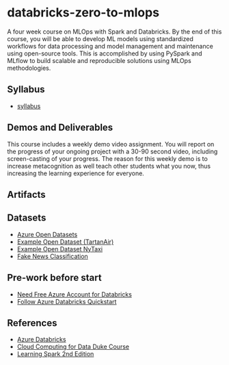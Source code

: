 # databricks-zero-to-mlops

A four week course on MLOps with Spark and Databricks.  By the end of this course, you will be able to develop ML models using standardized workflows for data processing and model management and maintenance using open-source tools.  This is accomplished by using PySpark and MLflow to build scalable and reproducible solutions using MLOps methodologies.

## Syllabus

* [syllabus](docs/syllabus.md)

## Demos and Deliverables

This course includes a weekly demo video assignment. You will report on the progress of your ongoing project with a 30-90 second video, including screen-casting of your progress.  The reason for this weekly demo is to increase metacognition as well teach other students what you now, thus increasing the learning experience for everyone. 

## Artifacts

## Datasets

* [Azure Open Datasets](https://docs.microsoft.com/en-us/azure/open-datasets/dataset-catalog#AzureDatabricks)
* [Example Open Dataset (TartanAir)](https://docs.microsoft.com/en-us/azure/open-datasets/dataset-tartanair-simulation)
* [Example Open Dataset NyTaxi](https://github.com/MicrosoftDocs/azure-docs/blob/main/articles/machine-learning/tutorial-auto-train-models.md?context=azure%2fopen-datasets%2fcontext%2fopen-datasets-context)
* [Fake News Classification](https://www.kaggle.com/ruchi798/source-based-news-classification)


## Pre-work before start

* [Need Free Azure Account for Databricks](https://azure.microsoft.com/free/)
* [Follow Azure Databricks Quickstart](https://docs.microsoft.com/en-us/azure/databricks/scenarios/quickstart-create-databricks-workspace-portal?tabs=azure-portal)

## References

* [Azure Databricks](https://azure.microsoft.com/en-us/services/databricks/)
* [Cloud Computing for Data Duke Course](https://github.com/noahgift/cloud-data-analysis-at-scale)
* [Learning Spark 2nd Edition](https://pages.databricks.com/rs/094-YMS-629/images/LearningSpark2.0.pdf)
